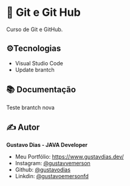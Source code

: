 # 📑 Git e Git Hub

Curso de Git e GitHub.

## ⚙️Tecnologias

- Visual Studio Code
- Update brantch

## 📚 Documentação

Teste brantch nova

## ✍️ Autor

**Gustavo Dias - JAVA Developer**

- Meu Portfólio: https://www.gustavdias.dev/
- Instagram: [@gustavvemerson](https://www.instagram.com/gustavvemerson/)
- Github: [@gustavodias](https://github.com/gustavodias)
- Linkdin: [@gustavoemersonfd](https://www.linkedin.com/in/gustavoemersonfd/)
